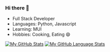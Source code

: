 ### Hi there 👋

- Full Stack Developer
- Languages: Python, Javascript
- Learning: MUI
- Hobbies: Cooking, Eating 😄

[![My GitHub Stats](https://github-readme-stats.vercel.app/api/?username=Alisa1989&count_private=true&theme=tokyonight&showicons=true)]()
[![My GitHub Language Stats](https://github-readme-stats.vercel.app/api?username=alisa1989&langs_count=5&theme=tokyonight)]()
